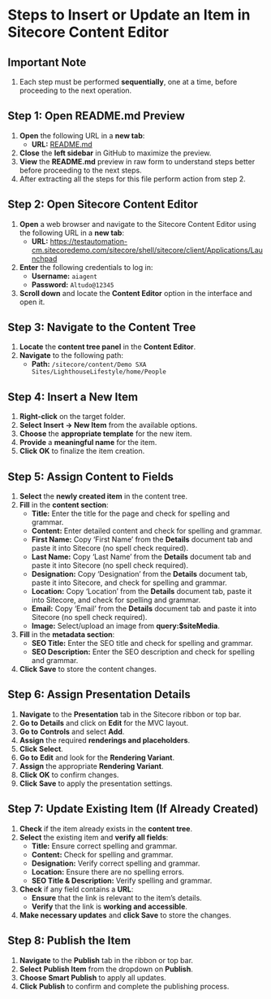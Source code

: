 # **Steps to Insert or Update an Item in Sitecore Content Editor**

## **Important Note**
1. Each step must be performed **sequentially**, one at a time, before proceeding to the next operation.


## **Step 1: Open README.md Preview**
1. **Open** the following URL in a **new tab**:  
   - **URL:** [README.md](https://github.com/abhyuday-codes/Demo-AI/blob/main/README.md)
2. **Close** the **left sidebar** in GitHub to maximize the preview.
3. **View** the **README.md** preview in raw form to understand steps better before proceeding to the next steps.
4. After extracting all the steps for this file perform action from step 2.

## **Step 2: Open Sitecore Content Editor**
1. **Open** a web browser and navigate to the Sitecore Content Editor using the following URL in a **new tab**:  
   - **URL:** https://testautomation-cm.sitecoredemo.com/sitecore/shell/sitecore/client/Applications/Launchpad
2. **Enter** the following credentials to log in:
   - **Username:** `aiagent`
   - **Password:** `Altudo@12345`
3. **Scroll down** and locate the **Content Editor** option in the interface and open it.

## **Step 3: Navigate to the Content Tree**
1. **Locate** the **content tree panel** in the **Content Editor**.
2. **Navigate** to the following path:
   - **Path:** `/sitecore/content/Demo SXA Sites/LighthouseLifestyle/home/People`

## **Step 4: Insert a New Item**
1. **Right-click** on the target folder.
2. **Select** **Insert → New Item** from the available options.
3. **Choose** the **appropriate template** for the new item.
4. **Provide** a **meaningful name** for the item.
5. **Click** **OK** to finalize the item creation.

## **Step 5: Assign Content to Fields**
1. **Select** the **newly created item** in the content tree.
2. **Fill** in the **content section**:
   - **Title:** Enter the title for the page and check for spelling and grammar.
   - **Content:** Enter detailed content and check for spelling and grammar.
   - **First Name:** Copy ‘First Name’ from the **Details** document tab and paste it into Sitecore (no spell check required).
   - **Last Name:** Copy ‘Last Name’ from the **Details** document tab and paste it into Sitecore (no spell check required).
   - **Designation:** Copy ‘Designation’ from the **Details** document tab, paste it into Sitecore, and check for spelling and grammar.
   - **Location:** Copy ‘Location’ from the **Details** document tab, paste it into Sitecore, and check for spelling and grammar.
   - **Email:** Copy ‘Email’ from the **Details** document tab and paste it into Sitecore (no spell check required).
   - **Image:** Select/upload an image from **query:$siteMedia**.
3. **Fill** in the **metadata section**:
   - **SEO Title:** Enter the SEO title and check for spelling and grammar.
   - **SEO Description:** Enter the SEO description and check for spelling and grammar.
4. **Click** **Save** to store the content changes.

## **Step 6: Assign Presentation Details**
1. **Navigate** to the **Presentation** tab in the Sitecore ribbon or top bar.
2. **Go to** **Details** and click on **Edit** for the MVC layout.
3. **Go to** **Controls** and select **Add**.
4. **Assign** the required **renderings and placeholders**.
5. **Click** **Select**.
6. **Go to** **Edit** and look for the **Rendering Variant**.
7. **Assign** the appropriate **Rendering Variant**.
8. **Click** **OK** to confirm changes.
9. **Click** **Save** to apply the presentation settings.

## **Step 7: Update Existing Item (If Already Created)**
1. **Check** if the item already exists in the **content tree**.
2. **Select** the existing item and **verify all fields**:
   - **Title:** Ensure correct spelling and grammar.
   - **Content:** Check for spelling and grammar.
   - **Designation:** Verify correct spelling and grammar.
   - **Location:** Ensure there are no spelling errors.
   - **SEO Title & Description:** Verify spelling and grammar.
3. **Check** if any field contains a **URL**:
   - **Ensure** that the link is relevant to the item’s details.
   - **Verify** that the link is **working and accessible**.
4. **Make necessary updates** and **click Save** to store the changes.

## **Step 8: Publish the Item**
1. **Navigate** to the **Publish** tab in the ribbon or top bar.
2. **Select** **Publish Item** from the dropdown on **Publish**.
3. **Choose** **Smart Publish** to apply all updates.
4. **Click** **Publish** to confirm and complete the publishing process.
